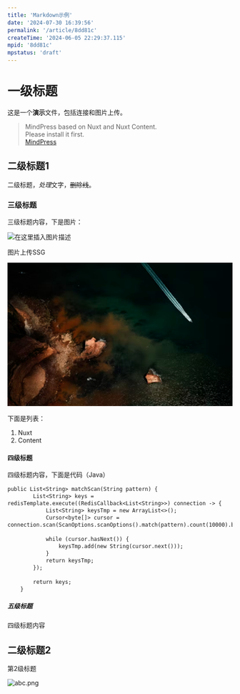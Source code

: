 ```yaml
---
title: 'Markdown示例'
date: '2024-07-30 16:39:56'
permalink: '/article/8dd81c'
createTime: '2024-06-05 22:29:37.115'
mpid: '8dd81c'
mpstatus: 'draft'
---
```


<!-- Content of the page -->
# 一级标题

这是一个**演示**文件，包括连接和图片上传。

> MindPress based on Nuxt and Nuxt Content.\
> Please install it first.\
> [MindPress](https://github.com/aborn/mindpress "MindPress")

## 二级标题1

二级标题，*处理*文字，~~删除线~~。

### 三级标题

三级标题内容，下是图片：

![在这里插入图片描述](/file/uploads/f685225f2e574fab8c2fcc43deaf14ea.png "图片alt示例")

图片上传SSG

![press.png](/uploads/8dd81c-941421dc99a8b4dc-press.png "press.png")

下面是列表：

1. Nuxt
2. Content

#### 四级标题

四级标题内容，下面是代码（Java）

```
public List<String> matchScan(String pattern) {
        List<String> keys = redisTemplate.execute((RedisCallback<List<String>>) connection -> {
            List<String> keysTmp = new ArrayList<>();
            Cursor<byte[]> cursor = connection.scan(ScanOptions.scanOptions().match(pattern).count(10000).build());

            while (cursor.hasNext()) {
                keysTmp.add(new String(cursor.next()));
            }
            return keysTmp;
        });

        return keys;
    }
```

##### 五级标题

四级标题内容

## 二级标题2

第2级标题

![abc.png](/file/uploads/8dd81c-b5f50919ef271370-abc.png "abc.png")
